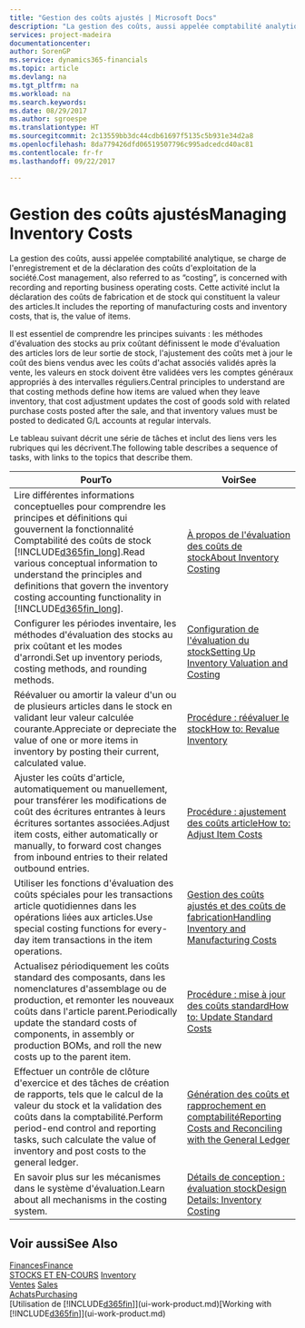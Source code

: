 ```yaml
---
title: "Gestion des coûts ajustés | Microsoft Docs"
description: "La gestion des coûts, aussi appelée comptabilité analytique, se charge de l'enregistrement et de la déclaration des coûts d'exploitation de la société. Cette activité inclut la déclaration des coûts de fabrication et de stock qui constituent la valeur des articles."
services: project-madeira
documentationcenter: 
author: SorenGP
ms.service: dynamics365-financials
ms.topic: article
ms.devlang: na
ms.tgt_pltfrm: na
ms.workload: na
ms.search.keywords: 
ms.date: 08/29/2017
ms.author: sgroespe
ms.translationtype: HT
ms.sourcegitcommit: 2c13559bb3dc44cdb61697f5135c5b931e34d2a8
ms.openlocfilehash: 8da779426dfd06519507796c995adcedcd40ac81
ms.contentlocale: fr-fr
ms.lasthandoff: 09/22/2017

---
```

# <a name="managing-inventory-costs"></a><span data-ttu-id="c8326-104">Gestion des coûts ajustés</span><span class="sxs-lookup"><span data-stu-id="c8326-104">Managing Inventory Costs</span></span>
<span data-ttu-id="c8326-105">La gestion des coûts, aussi appelée comptabilité analytique, se charge de l'enregistrement et de la déclaration des coûts d'exploitation de la société.</span><span class="sxs-lookup"><span data-stu-id="c8326-105">Cost management, also referred to as “costing”, is concerned with recording and reporting business operating costs.</span></span> <span data-ttu-id="c8326-106">Cette activité inclut la déclaration des coûts de fabrication et de stock qui constituent la valeur des articles.</span><span class="sxs-lookup"><span data-stu-id="c8326-106">It includes the reporting of manufacturing costs and inventory costs, that is, the value of items.</span></span>   

<span data-ttu-id="c8326-107">Il est essentiel de comprendre les principes suivants : les méthodes d'évaluation des stocks au prix coûtant définissent le mode d'évaluation des articles lors de leur sortie de stock, l'ajustement des coûts met à jour le coût des biens vendus avec les coûts d'achat associés validés après la vente, les valeurs en stock doivent être validées vers les comptes généraux appropriés à des intervalles réguliers.</span><span class="sxs-lookup"><span data-stu-id="c8326-107">Central principles to understand are that costing methods define how items are valued when they leave inventory, that cost adjustment updates the cost of goods sold with related purchase costs posted after the sale, and that inventory values must be posted to dedicated G/L accounts at regular intervals.</span></span>

<span data-ttu-id="c8326-108">Le tableau suivant décrit une série de tâches et inclut des liens vers les rubriques qui les décrivent.</span><span class="sxs-lookup"><span data-stu-id="c8326-108">The following table describes a sequence of tasks, with links to the topics that describe them.</span></span>

|<span data-ttu-id="c8326-109">**Pour**</span><span class="sxs-lookup"><span data-stu-id="c8326-109">**To**</span></span>|<span data-ttu-id="c8326-110">**Voir**</span><span class="sxs-lookup"><span data-stu-id="c8326-110">**See**</span></span>|  
|------------|-------------|  
|<span data-ttu-id="c8326-111">Lire différentes informations conceptuelles pour comprendre les principes et définitions qui gouvernent la fonctionnalité Comptabilité des coûts de stock [!INCLUDE[d365fin_long](includes/d365fin_long_md.md)].</span><span class="sxs-lookup"><span data-stu-id="c8326-111">Read various conceptual information to understand the principles and definitions that govern the inventory costing accounting functionality in [!INCLUDE[d365fin_long](includes/d365fin_long_md.md)].</span></span>|[<span data-ttu-id="c8326-112">À propos de l'évaluation des coûts de stock</span><span class="sxs-lookup"><span data-stu-id="c8326-112">About Inventory Costing</span></span>](finance-learn-about-costing.md)|  
|<span data-ttu-id="c8326-113">Configurer les périodes inventaire, les méthodes d'évaluation des stocks au prix coûtant et les modes d'arrondi.</span><span class="sxs-lookup"><span data-stu-id="c8326-113">Set up inventory periods, costing methods, and rounding methods.</span></span>|[<span data-ttu-id="c8326-114">Configuration de l'évaluation du stock</span><span class="sxs-lookup"><span data-stu-id="c8326-114">Setting Up Inventory Valuation and Costing</span></span>](finance-set-up-inventory-valuation-and-costing.md)|
|<span data-ttu-id="c8326-115">Réévaluer ou amortir la valeur d'un ou de plusieurs articles dans le stock en validant leur valeur calculée courante.</span><span class="sxs-lookup"><span data-stu-id="c8326-115">Appreciate or depreciate the value of one or more items in inventory by posting their current, calculated value.</span></span>|[<span data-ttu-id="c8326-116">Procédure : réévaluer le stock</span><span class="sxs-lookup"><span data-stu-id="c8326-116">How to: Revalue Inventory</span></span>](inventory-how-revalue-inventory.md)|
|<span data-ttu-id="c8326-117">Ajuster les coûts d'article, automatiquement ou manuellement, pour transférer les modifications de coût des écritures entrantes à leurs écritures sortantes associées.</span><span class="sxs-lookup"><span data-stu-id="c8326-117">Adjust item costs, either automatically or manually, to forward cost changes from inbound entries to their related outbound entries.</span></span>|[<span data-ttu-id="c8326-118">Procédure : ajustement des coûts article</span><span class="sxs-lookup"><span data-stu-id="c8326-118">How to: Adjust Item Costs</span></span>](inventory-how-adjust-item-costs.md)|
|<span data-ttu-id="c8326-119">Utiliser les fonctions d'évaluation des coûts spéciales pour les transactions article quotidiennes dans les opérations liées aux articles.</span><span class="sxs-lookup"><span data-stu-id="c8326-119">Use special costing functions for every-day item transactions in the item operations.</span></span>|[<span data-ttu-id="c8326-120">Gestion des coûts ajustés et des coûts de fabrication</span><span class="sxs-lookup"><span data-stu-id="c8326-120">Handling Inventory and Manufacturing Costs</span></span>](finance-handle-inventory-and-manufacturing-costs.md)|  
|<span data-ttu-id="c8326-121">Actualisez périodiquement les coûts standard des composants, dans les nomenclatures d'assemblage ou de production, et remonter les nouveaux coûts dans l'article parent.</span><span class="sxs-lookup"><span data-stu-id="c8326-121">Periodically update the standard costs of components, in assembly or production BOMs, and roll the new costs up to the parent item.</span></span>|[<span data-ttu-id="c8326-122">Procédure : mise à jour des coûts standard</span><span class="sxs-lookup"><span data-stu-id="c8326-122">How to: Update Standard Costs</span></span>](finance-how-to-update-standard-costs.md)|
|<span data-ttu-id="c8326-123">Effectuer un contrôle de clôture d'exercice et des tâches de création de rapports, tels que le calcul de la valeur du stock et la validation des coûts dans la comptabilité.</span><span class="sxs-lookup"><span data-stu-id="c8326-123">Perform period-end control and reporting tasks, such calculate the value of inventory and post costs to the general ledger.</span></span>|[<span data-ttu-id="c8326-124">Génération des coûts et rapprochement en comptabilité</span><span class="sxs-lookup"><span data-stu-id="c8326-124">Reporting Costs and Reconciling with the General Ledger</span></span>](finance-report-costs-and-reconcile-with-the-general-ledger.md)|  
|<span data-ttu-id="c8326-125">En savoir plus sur les mécanismes dans le système d'évaluation.</span><span class="sxs-lookup"><span data-stu-id="c8326-125">Learn about all mechanisms in the costing system.</span></span>|[<span data-ttu-id="c8326-126">Détails de conception : évaluation stock</span><span class="sxs-lookup"><span data-stu-id="c8326-126">Design Details: Inventory Costing</span></span>](design-details-inventory-costing.md)|  

## <a name="see-also"></a><span data-ttu-id="c8326-127">Voir aussi</span><span class="sxs-lookup"><span data-stu-id="c8326-127">See Also</span></span>  
 [<span data-ttu-id="c8326-128">Finances</span><span class="sxs-lookup"><span data-stu-id="c8326-128">Finance</span></span>](finance.md)  
 <span data-ttu-id="c8326-129">[STOCKS ET EN-COURS](inventory-manage-inventory.md) </span><span class="sxs-lookup"><span data-stu-id="c8326-129">[Inventory](inventory-manage-inventory.md) </span></span>  
 <span data-ttu-id="c8326-130">[Ventes](sales-manage-sales.md) </span><span class="sxs-lookup"><span data-stu-id="c8326-130">[Sales](sales-manage-sales.md) </span></span>  
 [<span data-ttu-id="c8326-131">Achats</span><span class="sxs-lookup"><span data-stu-id="c8326-131">Purchasing</span></span>](purchasing-manage-purchasing.md)  
 <span data-ttu-id="c8326-132">[Utilisation de [!INCLUDE[d365fin](includes/d365fin_md.md)]](ui-work-product.md)</span><span class="sxs-lookup"><span data-stu-id="c8326-132">[Working with [!INCLUDE[d365fin](includes/d365fin_md.md)]](ui-work-product.md)</span></span>

